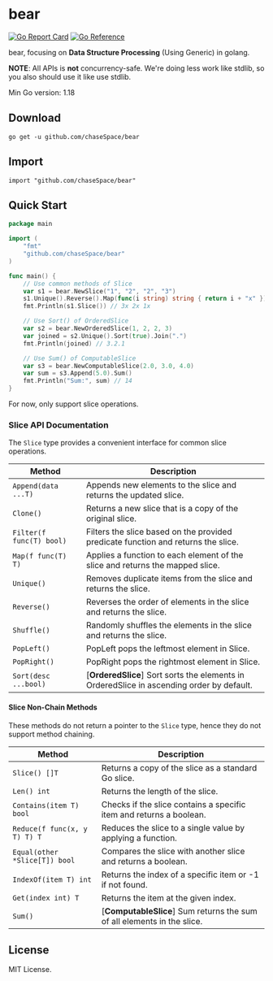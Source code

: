 # bear

[![Go Report Card](https://goreportcard.com/badge/github.com/chasespace/bear)](https://goreportcard.com/report/github.com/chaseSpace/bear)
[![Go Reference](https://pkg.go.dev/badge/github.com/chasespace/bear.svg)](https://pkg.go.dev/github.com/chaseSpace/bear)

bear, focusing on **Data Structure Processing** (Using Generic) in golang.

**NOTE**: All APIs is **not** concurrency-safe. We're doing less work like stdlib, so you also should use it like
use stdlib.

Min Go version: 1.18

## Download

```shell
go get -u github.com/chaseSpace/bear
```

## Import

```
import "github.com/chaseSpace/bear"
```

## Quick Start

```go
package main

import (
	"fmt"
	"github.com/chaseSpace/bear"
)

func main() {
	// Use common methods of Slice
	var s1 = bear.NewSlice("1", "2", "2", "3")
	s1.Unique().Reverse().Map(func(i string) string { return i + "x" })
	fmt.Println(s1.Slice()) // 3x 2x 1x

	// Use Sort() of OrderedSlice
	var s2 = bear.NewOrderedSlice(1, 2, 2, 3)
	var joined = s2.Unique().Sort(true).Join(".")
	fmt.Println(joined) // 3.2.1

	// Use Sum() of ComputableSlice
	var s3 = bear.NewComputableSlice(2.0, 3.0, 4.0)
	var sum = s3.Append(5.0).Sum()
	fmt.Println("Sum:", sum) // 14
}

```

For now, only support slice operations.

### Slice API Documentation

The `Slice` type provides a convenient interface for common slice operations.

| Method                   | Description                                                                               |
|--------------------------|-------------------------------------------------------------------------------------------|
| `Append(data ...T)`      | Appends new elements to the slice and returns the updated slice.                          |
| `Clone()`                | Returns a new slice that is a copy of the original slice.                                 |
| `Filter(f func(T) bool)` | Filters the slice based on the provided predicate function and returns the slice.         |
| `Map(f func(T) T)`       | Applies a function to each element of the slice and returns the mapped slice.             |
| `Unique()`               | Removes duplicate items from the slice and returns the slice.                             |
| `Reverse()`              | Reverses the order of elements in the slice and returns the slice.                        |
| `Shuffle()`              | Randomly shuffles the elements in the slice and returns the slice.                        |
| `PopLeft()`              | PopLeft pops the leftmost element in Slice.                                               |
| `PopRight()`             | PopRight pops the rightmost element in Slice.                                             |
| `Sort(desc ...bool)`     | [**OrderedSlice**] Sort sorts the elements in OrderedSlice in ascending order by default. |

#### Slice Non-Chain Methods

These methods do not return a pointer to the `Slice` type, hence they do not support method chaining.

| Method                        | Description                                                             |
|-------------------------------|-------------------------------------------------------------------------|
| `Slice() []T`                 | Returns a copy of the slice as a standard Go slice.                     |
| `Len() int`                   | Returns the length of the slice.                                        |
| `Contains(item T) bool`       | Checks if the slice contains a specific item and returns a boolean.     |
| `Reduce(f func(x, y T) T) T`  | Reduces the slice to a single value by applying a function.             |
| `Equal(other *Slice[T]) bool` | Compares the slice with another slice and returns a boolean.            |
| `IndexOf(item T) int`         | Returns the index of a specific item or -1 if not found.                |
| `Get(index int) T`            | Returns the item at the given index.                                    |
| `Sum()`                       | [**ComputableSlice**] Sum returns the sum of all elements in the slice. |

## License

MIT License.
